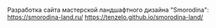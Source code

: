 Разработка сайта мастерской ландшафтного дизайна "Smorodina": https://smorodina-land.ru/
https://tenzelo.github.io/smorodina-land/
